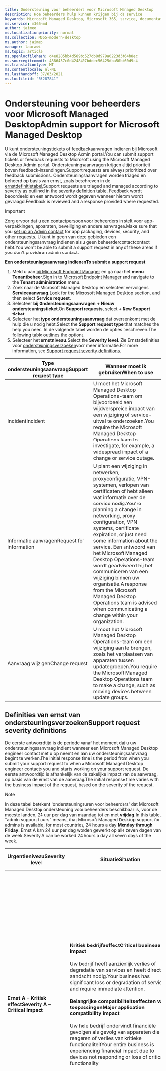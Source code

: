 ```yaml
---
title: Ondersteuning voor beheerders voor Microsoft Managed Desktop
description: Hoe beheerders hulp kunnen krijgen bij de service
keywords: Microsoft Managed Desktop, Microsoft 365, service, documentatie
ms.service: m365-md
author: jaimeo
ms.localizationpriority: normal
ms.collection: M365-modern-desktop
ms.author: jaimeo
manager: laurawi
ms.topic: article
ms.openlocfilehash: d4e8285bb4d589bc527db8d979a0223d3f64b8ec
ms.sourcegitcommit: 4886457c0d4248407bddec56425dba50bb60d9c4
ms.translationtype: MT
ms.contentlocale: nl-NL
ms.lasthandoff: 07/03/2021
ms.locfileid: "53287841"
---
```

# <a name="admin-support-for-microsoft-managed-desktop"></a><span data-ttu-id="9ed09-104">Ondersteuning voor beheerders voor Microsoft Managed Desktop</span><span class="sxs-lookup"><span data-stu-id="9ed09-104">Admin support for Microsoft Managed Desktop</span></span>

<span data-ttu-id="9ed09-105">U kunt ondersteuningstickets of feedbackaanvragen indienen bij Microsoft via de Microsoft Managed Desktop Admin portal.</span><span class="sxs-lookup"><span data-stu-id="9ed09-105">You can submit support tickets or feedback requests to Microsoft using the Microsoft Managed Desktop Admin portal.</span></span> <span data-ttu-id="9ed09-106">Ondersteuningsaanvragen krijgen altijd prioriteit boven feedback-inzendingen.</span><span class="sxs-lookup"><span data-stu-id="9ed09-106">Support requests are always prioritized over feedback submissions.</span></span> <span data-ttu-id="9ed09-107">Ondersteuningsaanvragen worden triaged en beheerd op basis van ernst, zoals beschreven in de [ernstdefinitietabel.](#sev)</span><span class="sxs-lookup"><span data-stu-id="9ed09-107">Support requests are triaged and managed according to severity as outlined in the [severity definition table](#sev).</span></span> <span data-ttu-id="9ed09-108">Feedback wordt beoordeeld en een antwoord wordt gegeven wanneer hierom wordt gevraagd.</span><span class="sxs-lookup"><span data-stu-id="9ed09-108">Feedback is reviewed and a response provided where requested.</span></span> 

> [!IMPORTANT]
> <span data-ttu-id="9ed09-109">Zorg ervoor dat u [een contactpersoon voor](../get-started/add-admin-contacts.md) beheerders in stelt voor app-verpakkingen, apparaten, beveiliging en andere aanvragen.</span><span class="sxs-lookup"><span data-stu-id="9ed09-109">Make sure that you [set up an Admin contact](../get-started/add-admin-contacts.md) for app packaging, devices, security, and other requests.</span></span> <span data-ttu-id="9ed09-110">U kunt in geen van deze gebieden een ondersteuningsaanvraag indienen als u geen beheerdercontactcontact hebt.</span><span class="sxs-lookup"><span data-stu-id="9ed09-110">You won't be able to submit a support request in any of these areas if you don't provide an admin contact.</span></span>

<span data-ttu-id="9ed09-111">**Een ondersteuningsaanvraag indienen**</span><span class="sxs-lookup"><span data-stu-id="9ed09-111">**To submit a support request**</span></span>

1. <span data-ttu-id="9ed09-112">Meld u aan [bij Microsoft Endpoint Manager](https://endpoint.microsoft.com/) en ga naar het **menu Tenantbeheer.**</span><span class="sxs-lookup"><span data-stu-id="9ed09-112">Sign in to [Microsoft Endpoint Manager](https://endpoint.microsoft.com/) and navigate to the **Tenant administration** menu.</span></span>
2. <span data-ttu-id="9ed09-113">Zoek naar de Microsoft Managed Desktop en selecteer vervolgens **Serviceaanvraag.**</span><span class="sxs-lookup"><span data-stu-id="9ed09-113">Look for the Microsoft Managed Desktop section, and then select **Service request**.</span></span>
3. <span data-ttu-id="9ed09-114">Selecteer **bij Ondersteuningsaanvragen** **+ Nieuw ondersteuningsticket**.</span><span class="sxs-lookup"><span data-stu-id="9ed09-114">On **Support requests**, select **+ New Support ticket**.</span></span>
4. <span data-ttu-id="9ed09-115">Selecteer het **type ondersteuningsaanvraag** dat overeenkomt met de hulp die u nodig hebt.</span><span class="sxs-lookup"><span data-stu-id="9ed09-115">Select the **Support request type** that matches the help you need.</span></span> <span data-ttu-id="9ed09-116">In de volgende tabel worden de opties beschreven.</span><span class="sxs-lookup"><span data-stu-id="9ed09-116">The following table outlines the options.</span></span> 
5. <span data-ttu-id="9ed09-117">Selecteer het **ernstniveau.**</span><span class="sxs-lookup"><span data-stu-id="9ed09-117">Select the **Severity level**.</span></span> <span data-ttu-id="9ed09-118">Zie Ernstsdefinities voor [ondersteuningsverzoeken](#sev)voor meer informatie.</span><span class="sxs-lookup"><span data-stu-id="9ed09-118">For more information, see [Support request severity definitions](#sev).</span></span> 

<span data-ttu-id="9ed09-119">Type ondersteuningsaanvraag</span><span class="sxs-lookup"><span data-stu-id="9ed09-119">Support request type</span></span> | <span data-ttu-id="9ed09-120">Wanneer moet ik gebruiken</span><span class="sxs-lookup"><span data-stu-id="9ed09-120">When to use</span></span>
--- | ---
<span data-ttu-id="9ed09-121">Incident</span><span class="sxs-lookup"><span data-stu-id="9ed09-121">Incident</span></span> | <span data-ttu-id="9ed09-122">U moet het Microsoft Managed Desktop Operations-team om bijvoorbeeld een wijdverspreide impact van een wijziging of service-uitval te onderzoeken.</span><span class="sxs-lookup"><span data-stu-id="9ed09-122">You require the Microsoft Managed Desktop Operations team to investigate, for example, a widespread impact of a change or service outage.</span></span>
<span data-ttu-id="9ed09-123">Informatie aanvragen</span><span class="sxs-lookup"><span data-stu-id="9ed09-123">Request for information</span></span> | <span data-ttu-id="9ed09-124">U plant een wijziging in netwerken, proxyconfiguratie, VPN-systemen, verlopen van certificaten of hebt alleen wat informatie over de service nodig.</span><span class="sxs-lookup"><span data-stu-id="9ed09-124">You're planning a change in networking, proxy configuration, VPN systems, certificate expiration, or just need some information about the service.</span></span> <span data-ttu-id="9ed09-125">Een antwoord van het Microsoft Managed Desktop Operations-team wordt geadviseerd bij het communiceren van een wijziging binnen uw organisatie.</span><span class="sxs-lookup"><span data-stu-id="9ed09-125">A response from the Microsoft Managed Desktop Operations team is advised when communicating a change within your organization.</span></span>
<span data-ttu-id="9ed09-126">Aanvraag wijzigen</span><span class="sxs-lookup"><span data-stu-id="9ed09-126">Change request</span></span> | <span data-ttu-id="9ed09-127">U moet het Microsoft Managed Desktop Operations-team om een wijziging aan te brengen, zoals het verplaatsen van apparaten tussen updategroepen.</span><span class="sxs-lookup"><span data-stu-id="9ed09-127">You require the Microsoft Managed Desktop Operations team to make a change, such as moving devices between update groups.</span></span>

<span id="sev" />

## <a name="support-request-severity-definitions"></a><span data-ttu-id="9ed09-128">Definities van ernst van ondersteuningsverzoeken</span><span class="sxs-lookup"><span data-stu-id="9ed09-128">Support request severity definitions</span></span>

<span data-ttu-id="9ed09-129">De eerste antwoordtijd is de periode vanaf het moment dat u uw ondersteuningsaanvraag indient wanneer een Microsoft Managed Desktop engineer contact met u op neemt en aan uw ondersteuningsaanvraag begint te werken.</span><span class="sxs-lookup"><span data-stu-id="9ed09-129">The initial response time is the period from when you submit your support request to when a Microsoft Managed Desktop engineer contacts you and starts working on your support request.</span></span> <span data-ttu-id="9ed09-130">De eerste antwoordtijd is afhankelijk van de zakelijke impact van de aanvraag, op basis van de ernst van de aanvraag.</span><span class="sxs-lookup"><span data-stu-id="9ed09-130">The initial response time varies with the business impact of the request, based on the severity of the request.</span></span>

> [!NOTE]
> <span data-ttu-id="9ed09-131">In deze tabel betekent 'ondersteuningsuren voor beheerders' dat Microsoft Managed Desktop ondersteuning voor beheerders beschikbaar is, voor de meeste landen, 24 uur per dag van maandag tot en met **vrijdag.**</span><span class="sxs-lookup"><span data-stu-id="9ed09-131">In this table, "admin support hours" means, that Microsoft Managed Desktop support for admins is available, for most countries, 24 hours a day **Monday through Friday**.</span></span> <span data-ttu-id="9ed09-132">Ernst A kan 24 uur per dag worden gewerkt op alle zeven dagen van de week.</span><span class="sxs-lookup"><span data-stu-id="9ed09-132">Severity A can be worked 24 hours a day all seven days of the week.</span></span>

<span data-ttu-id="9ed09-133">Urgentieniveau</span><span class="sxs-lookup"><span data-stu-id="9ed09-133">Severity level</span></span> | <span data-ttu-id="9ed09-134">Situatie</span><span class="sxs-lookup"><span data-stu-id="9ed09-134">Situation</span></span> | <span data-ttu-id="9ed09-135">Eerste antwoordtijd</span><span class="sxs-lookup"><span data-stu-id="9ed09-135">Initial response time</span></span> | <span data-ttu-id="9ed09-136">Verwacht antwoord van u</span><span class="sxs-lookup"><span data-stu-id="9ed09-136">Expected response from you</span></span>
--- | --- | --- | ---
<span data-ttu-id="9ed09-137">**Ernst A – Kritiek effect**</span><span class="sxs-lookup"><span data-stu-id="9ed09-137">**Severity A – Critical Impact**</span></span> | <span data-ttu-id="9ed09-138">**Kritiek bedrijfseffect**</span><span class="sxs-lookup"><span data-stu-id="9ed09-138">**Critical business impact**</span></span><br><br><span data-ttu-id="9ed09-139">Uw bedrijf heeft aanzienlijk verlies of degradatie van services en heeft directe aandacht nodig.</span><span class="sxs-lookup"><span data-stu-id="9ed09-139">Your business has significant loss or degradation of services and require immediate attention.</span></span><br><br><span data-ttu-id="9ed09-140">**Belangrijke compatibiliteitseffecten van toepassingen**</span><span class="sxs-lookup"><span data-stu-id="9ed09-140">**Major application compatibility impact**</span></span><br><br><span data-ttu-id="9ed09-141">Uw hele bedrijf ondervindt financiële gevolgen als gevolg van apparaten die niet reageren of verlies van kritieke functionaliteit</span><span class="sxs-lookup"><span data-stu-id="9ed09-141">Your entire business is experiencing financial impact due to devices not responding or loss of critical functionality</span></span> | <span data-ttu-id="9ed09-142">Initial: < 1 uur</span><span class="sxs-lookup"><span data-stu-id="9ed09-142">Initial: < 1 hour</span></span><br><span data-ttu-id="9ed09-143">Update: 60 minuten</span><span class="sxs-lookup"><span data-stu-id="9ed09-143">Update: 60 minutes</span></span><br><span data-ttu-id="9ed09-144">Er is elke dag 24 uur ondersteuning beschikbaar</span><span class="sxs-lookup"><span data-stu-id="9ed09-144">24-hour support every day is available</span></span> | <span data-ttu-id="9ed09-145">Wanneer u Ernst A selecteert, bevestigt u dat het probleem een kritieke zakelijke impact heeft, met ernstig verlies en degradatie van services.</span><span class="sxs-lookup"><span data-stu-id="9ed09-145">When you select Severity A, you confirm that the issue has critical business impact, with severe loss and degradation of services.</span></span> <br><br><span data-ttu-id="9ed09-146">Het probleem vereist een direct antwoord en u verbindt u zich elke dag aan continue betrokkenheid met het Microsoft-team tot de oplossing.</span><span class="sxs-lookup"><span data-stu-id="9ed09-146">The issue demands an immediate response, and you commit to continuous engagement every day with the Microsoft team until resolution.</span></span> <span data-ttu-id="9ed09-147">Anders kan Microsoft naar eigen goed inzicht de ernst verlagen tot niveau B.</span><span class="sxs-lookup"><span data-stu-id="9ed09-147">Otherwise, Microsoft can at its discretion decrease the Severity to level B.</span></span><br><br> <span data-ttu-id="9ed09-148">U zorgt er ook voor dat Microsoft uw juiste contactgegevens heeft.</span><span class="sxs-lookup"><span data-stu-id="9ed09-148">You also ensure that Microsoft has your accurate contact information.</span></span> 
<span data-ttu-id="9ed09-149">**Ernst B – Matige impact**</span><span class="sxs-lookup"><span data-stu-id="9ed09-149">**Severity B – Moderate Impact**</span></span> | <span data-ttu-id="9ed09-150">**Matige zakelijke impact**</span><span class="sxs-lookup"><span data-stu-id="9ed09-150">**Moderate business impact**</span></span><br><br><span data-ttu-id="9ed09-151">Uw bedrijf heeft een matig verlies of degradatie van services, maar het werk kan redelijk op een verminderde manier worden voortgezet.</span><span class="sxs-lookup"><span data-stu-id="9ed09-151">Your business has moderate loss or degradation of services, but work can reasonably continue in an impaired manner.</span></span><br><br><span data-ttu-id="9ed09-152">**Matige toepassingscompatibiliteit**</span><span class="sxs-lookup"><span data-stu-id="9ed09-152">**Moderate application compatibility impact**</span></span><br><br><span data-ttu-id="9ed09-153">Een specifieke zakelijke groep is niet meer productief, vanwege apparaten die niet reageren of door verlies van kritieke functionaliteit.</span><span class="sxs-lookup"><span data-stu-id="9ed09-153">A specific business group is no longer productive, due to devices not responding or loss of critical functionality.</span></span> | <span data-ttu-id="9ed09-154">Initial: < 4 uur</span><span class="sxs-lookup"><span data-stu-id="9ed09-154">Initial: < 4 hours</span></span><br><span data-ttu-id="9ed09-155">Update: 12 uur</span><span class="sxs-lookup"><span data-stu-id="9ed09-155">Update: 12 hours</span></span><br><span data-ttu-id="9ed09-156">24 uur per dag tijdens ondersteuningsuren voor beheerders (maandag tot en met vrijdag).</span><span class="sxs-lookup"><span data-stu-id="9ed09-156">24 hours a day during admin support hours (Monday through Friday).</span></span> | <span data-ttu-id="9ed09-157">Wanneer u Ernst B selecteert, bevestigt u dat het probleem een matige invloed heeft op uw bedrijf met verlies en degradatie van services, maar tijdelijke oplossingen maken een redelijke, zij het tijdelijke, bedrijfscontinuïteit mogelijk.</span><span class="sxs-lookup"><span data-stu-id="9ed09-157">When you select Severity B, you confirm that the issue has moderate impact to your business with loss and degradation of services, but workarounds enable reasonable, albeit temporary, business continuity.</span></span> <br><br><span data-ttu-id="9ed09-158">Het probleem vereist een urgent antwoord.</span><span class="sxs-lookup"><span data-stu-id="9ed09-158">The issue demands an urgent response.</span></span> <span data-ttu-id="9ed09-159">Als u elke dag de hele dag ondersteuning kiest wanneer u het ondersteuningsverzoek indient, verbindt u zich elke dag aan een continue afspraak met het Microsoft-team tot de oplossing.</span><span class="sxs-lookup"><span data-stu-id="9ed09-159">If you chose all day every day support when you submit the support request, you commit to a continuous engagement every day with the Microsoft team until resolution.</span></span> <span data-ttu-id="9ed09-160">Anders kan Microsoft naar eigen goed inzicht de ernst verlagen tot niveau C. Als u ondersteuningsuren voor beheerders kiest wanneer u een incident met ernst B indient, neemt Microsoft alleen tijdens de ondersteuningsuren van de beheerder contact met u op.</span><span class="sxs-lookup"><span data-stu-id="9ed09-160">Otherwise, Microsoft might at its discretion decrease the severity to level C. If you chose admin support-hours support when you submit a Severity B incident, Microsoft will contact you during admin support hours only.</span></span><br><br><span data-ttu-id="9ed09-161">U zorgt er ook voor dat Microsoft uw juiste contactgegevens heeft.</span><span class="sxs-lookup"><span data-stu-id="9ed09-161">You also ensure that Microsoft has your accurate contact information.</span></span>
<span data-ttu-id="9ed09-162">**Ernst C – Minimale impact**</span><span class="sxs-lookup"><span data-stu-id="9ed09-162">**Severity C – Minimal Impact**</span></span> | <span data-ttu-id="9ed09-163">**Minimale zakelijke impact**</span><span class="sxs-lookup"><span data-stu-id="9ed09-163">**Minimum business impact**</span></span><br><br> <span data-ttu-id="9ed09-164">Uw bedrijf werkt met kleine belemmeringen voor services.</span><span class="sxs-lookup"><span data-stu-id="9ed09-164">Your business is functioning with minor impediments of services.</span></span><br><br><span data-ttu-id="9ed09-165">**Secundaire toepassingscompatibiliteitseffecten**</span><span class="sxs-lookup"><span data-stu-id="9ed09-165">**Minor application compatibility impact**</span></span><br><br><span data-ttu-id="9ed09-166">Potentieel niet-gerelateerde gebruikers hebben te maken met kleine compatibiliteitsproblemen die productiviteit niet voorkomen</span><span class="sxs-lookup"><span data-stu-id="9ed09-166">Potentially unrelated users experience minor compatibility issues that do not prevent productivity</span></span> | <span data-ttu-id="9ed09-167">Initial: < 8 uur</span><span class="sxs-lookup"><span data-stu-id="9ed09-167">Initial: < 8 hours</span></span><br><span data-ttu-id="9ed09-168">Update: 24 uur</span><span class="sxs-lookup"><span data-stu-id="9ed09-168">Update: 24 hours</span></span><br><span data-ttu-id="9ed09-169">Ondersteuning 24 uur per dag tijdens ondersteuningsuren voor beheerders (maandag tot en met vrijdag)</span><span class="sxs-lookup"><span data-stu-id="9ed09-169">Support 24 hours a day during admin support hours (Monday through Friday)</span></span>  | <span data-ttu-id="9ed09-170">Wanneer u Ernst C selecteert, bevestigt u dat het probleem minimale gevolgen heeft voor uw bedrijf met een kleine belemmering voor de service.</span><span class="sxs-lookup"><span data-stu-id="9ed09-170">When you select Severity C, you confirm that the issue has minimum impact to your business with minor impediment of service.</span></span><br><br><span data-ttu-id="9ed09-171">Voor een incident met ernst C neemt Microsoft alleen tijdens ondersteuningsuren van beheerders contact met u op.</span><span class="sxs-lookup"><span data-stu-id="9ed09-171">For a Severity C incident, Microsoft will contact you during admin support hours only.</span></span><br><br><span data-ttu-id="9ed09-172">U zorgt er ook voor dat Microsoft uw juiste contactgegevens heeft.</span><span class="sxs-lookup"><span data-stu-id="9ed09-172">You also ensure that Microsoft has your accurate contact information.</span></span>

- <span data-ttu-id="9ed09-173">**Ondersteuningstalen:** alle ondersteuning is beschikbaar in het Engels.</span><span class="sxs-lookup"><span data-stu-id="9ed09-173">**Support languages** - All support is provided in English.</span></span>
- <span data-ttu-id="9ed09-174">**Wijzigingen in ernstniveau:** Microsoft kan het ernstniveau verlagen als u niet in staat bent om voldoende resources of antwoorden te verstrekken om ons in staat te stellen door te gaan met het oplossen van problemen.</span><span class="sxs-lookup"><span data-stu-id="9ed09-174">**Severity level changes** - Microsoft might downgrade the severity level if you aren't able to provide adequate resources or responses to enable us to continue with problem resolution efforts.</span></span> 
- <span data-ttu-id="9ed09-175"> Toepassingscompatibiliteit: voor een compatibiliteitsprobleem met toepassingen moet er een reproduceerbare fout zijn, van dezelfde versie van de toepassing, tussen de vorige en de huidige versie van Windows of Microsoft 365-apps voor ondernemingen.</span><span class="sxs-lookup"><span data-stu-id="9ed09-175">**Application compatibility** - For an application compatibility issue to be considered, there must be a reproducible error, of the same version of the application, between the previous and current version of Windows or Microsoft 365 Apps for enterprise.</span></span> <span data-ttu-id="9ed09-176">Om compatibiliteitsproblemen met toepassingen op te lossen, hebben we een contactpunt in uw organisatie nodig om mee te kunnen werken.</span><span class="sxs-lookup"><span data-stu-id="9ed09-176">To resolve application compatibility issues, we requires a point of contact in your org to work with.</span></span> <span data-ttu-id="9ed09-177">De contactpersoon moet rechtstreeks samenwerken met ons Fast Track-team om het probleem te onderzoeken en op te lossen.</span><span class="sxs-lookup"><span data-stu-id="9ed09-177">The contact must work directly with our Fast Track team to investigate and resolve the issue.</span></span>
- <span data-ttu-id="9ed09-178">**Reactietijd van klant** Als u niet aan de verwachte antwoordvereisten kunt voldoen, wordt de aanvraag met één ernstniveau gedegradeerd tot een minimum van ernst C. Als u niet reageert op verzoeken om actie, beperken en sluiten we de ondersteuningsaanvraag binnen 48 uur na de laatste aanvraag.</span><span class="sxs-lookup"><span data-stu-id="9ed09-178">**Customer response time** If you aren't able to meet the expected response requirements, we'll downgrade the request by one severity level, to a minimum of Severity C. If you're unresponsive to requests for action, we'll mitigate and close the support request within 48 hours of the last request.</span></span>

## <a name="provide-feedback"></a><span data-ttu-id="9ed09-179">Feedback geven</span><span class="sxs-lookup"><span data-stu-id="9ed09-179">Provide feedback</span></span>

<span data-ttu-id="9ed09-180">We waarderen uw feedback en gebruiken deze om de ondersteuningservaring van de beheerder te verbeteren.</span><span class="sxs-lookup"><span data-stu-id="9ed09-180">We appreciate your feedback and use it to improve the admin support experience.</span></span>

<span data-ttu-id="9ed09-181">Wanneer een ticket in de status **Beperkt** of Opgelost **is,** kunt u uw feedback over uw ervaring met dat specifieke probleem delen.</span><span class="sxs-lookup"><span data-stu-id="9ed09-181">Once a ticket is in the **Mitigated** or **Resolved** state, you can share your feedback on your experience with that particular issue.</span></span> <span data-ttu-id="9ed09-182">Als u feedback wilt delen, gaat u naar de **pagina Serviceaanvragen** in het menu **Probleemoplossing + ondersteuning** van de Microsoft Endpoint Manager portal.</span><span class="sxs-lookup"><span data-stu-id="9ed09-182">To share feedback, go to the **Service requests** page in the **Troubleshooting + support** menu of the Microsoft Endpoint Manager portal.</span></span> <span data-ttu-id="9ed09-183">Selecteer het specifieke ticket.</span><span class="sxs-lookup"><span data-stu-id="9ed09-183">Select the specific ticket.</span></span> <span data-ttu-id="9ed09-184">De ticketdetails worden weergegeven in de fly-in aan de rechterkant.</span><span class="sxs-lookup"><span data-stu-id="9ed09-184">The ticket details will appear in the fly-in on the right side.</span></span> <span data-ttu-id="9ed09-185">Selecteer het **tabblad Feedback** en geef de gevraagde informatie op.</span><span class="sxs-lookup"><span data-stu-id="9ed09-185">Select the **Feedback** tab, and provide the requested information.</span></span> <span data-ttu-id="9ed09-186">Zorg ervoor dat u geen persoonlijke gegevens in het feedbackformulier op wilt nemen.</span><span class="sxs-lookup"><span data-stu-id="9ed09-186">Be careful not to include any personal information in the feedback form.</span></span> <span data-ttu-id="9ed09-187">Zie de Privacyverklaring van Microsoft voor [meer informatie over privacy.](https://privacy.microsoft.com/privacystatement)</span><span class="sxs-lookup"><span data-stu-id="9ed09-187">For more information about privacy, see the [Microsoft Privacy Statement](https://privacy.microsoft.com/privacystatement).</span></span>

:::image type="content" alt-text="Voorbeeld van een feedbackformulier." source="../../media/feedback_form.png" lightbox="../../media/feedback_form.png":::

## <a name="more-resources"></a><span data-ttu-id="9ed09-189">Meer informatie</span><span class="sxs-lookup"><span data-stu-id="9ed09-189">More resources</span></span>

- <span data-ttu-id="9ed09-190">[Gebruikersondersteuning voor Microsoft Managed Desktop.](end-user-support.md)</span><span class="sxs-lookup"><span data-stu-id="9ed09-190">[User support for Microsoft Managed Desktop](end-user-support.md).</span></span> 
- <span data-ttu-id="9ed09-191">[Ondersteuning voor Microsoft Managed Desktop.](../service-description/support.md)</span><span class="sxs-lookup"><span data-stu-id="9ed09-191">[Support for Microsoft Managed Desktop](../service-description/support.md).</span></span> 
- <span data-ttu-id="9ed09-192">Als u zich al hebt geabonneerd op Microsoft Managed Desktop, vindt u gedetailleerde procedures, processtromen, werkinstructies en veelgestelde vragen in de Microsoft Managed Desktop-beheerhandleiding op de **pagina Onlineresources** onder de sectie Microsoft Managed Desktop **van** het menu **Tenantbeheer** in [Microsoft Endpoint Manager.](https://endpoint.microsoft.com/)</span><span class="sxs-lookup"><span data-stu-id="9ed09-192">If you already subscribe to Microsoft Managed Desktop, you can find detailed procedures, process flows, work instructions, and FAQs in the Microsoft Managed Desktop Admin Guide in the **Online resources** page under the **Microsoft Managed Desktop** section of the **Tenant administration** menu in [Microsoft Endpoint Manager](https://endpoint.microsoft.com/).</span></span>
